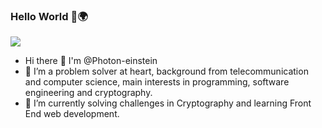### Hello World 👋🌍
![](https://komarev.com/ghpvc/?username=Photon-einstein&label=profile+visitors+🍰)

* Hi there 👋 I'm @Photon-einstein
* 👯 I’m a problem solver at heart, background from telecommunication and computer science, main interests in programming, software engineering and cryptography. 
* 🌱 I’m currently solving challenges in Cryptography and learning Front End web development.



